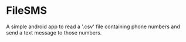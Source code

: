 # FileSMS
A simple android app to read a '.csv' file containing phone numbers and send a text message to those numbers.
